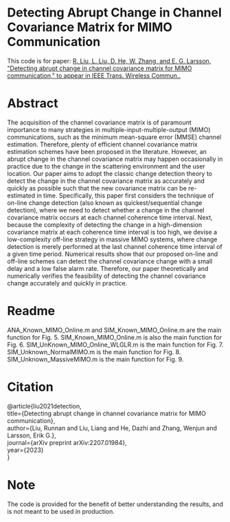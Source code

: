 # Detecting Abrupt Change in Channel Covariance Matrix for MIMO Communication
This code is for paper: [R. Liu, L. Liu, D. He, W. Zhang, and E. G. Larsson, "Detecting abrupt change in channel covariance matrix for MIMO communication," to appear in IEEE Trans. Wireless Commun.. ](https://arxiv.org/abs/2207.01984)
# Abstract
The acquisition of the channel covariance matrix is of paramount importance to many strategies in multiple-input-multiple-output (MIMO) communications, such as the minimum mean-square error (MMSE) channel estimation. Therefore, plenty of efficient channel covariance matrix estimation schemes have been proposed in the literature. However, an abrupt change in the channel covariance matrix may happen occasionally in practice due to the change in the scattering environment and the user location. Our paper aims to adopt the classic change detection theory to detect the change in the channel covariance matrix as accurately and quickly as possible such that the new covariance matrix can be re-estimated in time. Specifically, this paper first considers the technique of on-line change detection (also known as quickest/sequential change detection), where we need to detect whether a change in the channel covariance matrix occurs at each channel coherence time interval. Next, because the complexity of detecting the change in a high-dimension covariance matrix at each coherence time interval is too high, we devise a low-complexity off-line strategy in massive MIMO systems, where change detection is merely performed at the last channel coherence time interval of a given time period. Numerical results show that our proposed on-line and off-line schemes can detect the channel covariance change with a small delay and a low false alarm rate. Therefore, our paper theoretically and numerically verifies the feasibility of detecting the channel covariance change accurately and quickly in practice.
# Readme
ANA_Known_MIMO_Online.m and SIM_Known_MIMO_Online.m are the main function for Fig. 5.
SIM_Known_MIMO_Online.m is also the main function for Fig. 6.
SIM_UnKnown_MIMO_Online_WLGLR.m is the main function for Fig. 7.
SIM_Unknown_NormalMIMO.m is the main function for Fig. 8.
SIM_Unknown_MassiveMIMO.m is the main function for Fig. 9.


# Citation
@article{liu2021detection,<br>
  title={Detecting abrupt change in channel covariance matrix for MIMO communication},<br>
  author={Liu, Runnan and Liu, Liang and He, Dazhi and Zhang, Wenjun and Larsson, Erik G.},<br>
  journal={arXiv preprint arXiv:2207.01984},<br>
  year={2023}<br>
}
# Note
The code is provided for the benefit of better understanding the results, and is not meant to be used in production.
